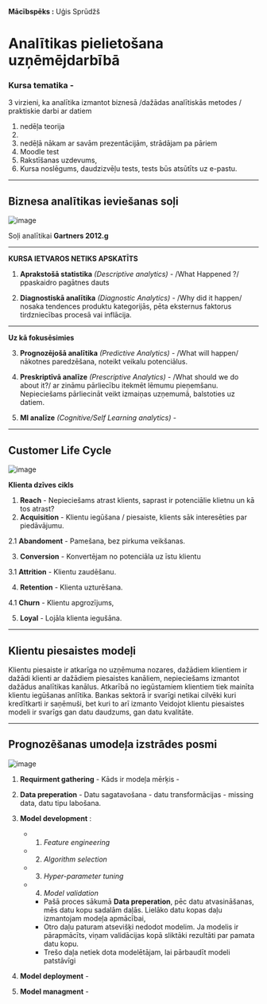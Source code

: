 
**Mācībspēks :** Uģis Sprūdžš
# Analītikas pielietošana uzņēmējdarbībā

### Kursa tematika - 

3 virzieni, ka analītika izmantot biznesā /dažādas analītiskās metodes / praktiskie darbi ar datiem

1. nedēļa teorija
2. 
3. nedēļā nākam ar savām prezentācijām, strādājam pa pāriem
4. Moodle test
5. Rakstīšanas uzdevums,
6. Kursa noslēgums, daudzizvēļu tests, tests būs atsūtīts uz e-pastu. 

---
## Biznesa analītikas ieviešanas soļi

![image](https://github.com/user-attachments/assets/d778670e-bf43-4ed1-ba53-5f89fe1c085b)


Soļi analītikai **Gartners 2012.g**

---
**KURSA IETVAROS NETIKS APSKATĪTS**

1. **Aprakstošā statistika** *(Descriptive analytics)* - /What Happened ?/ ppaskaidro pagātnes dauts

2. **Diagnostiskā analītika** *(Diagnostic Analytics)* - /Why did it happen/ nosaka tendences produktu kategorijās, pēta eksternus faktorus tirdzniecības procesā vai inflācija.
----------------------------------------------------------------------------------------------
**Uz kā fokusēsimies**

3. **Prognozējošā analītika** *(Predictive Analytics)* - /What will happen/ nākotnes paredzēšana, noteikt veikalu potenciālus.

4. **Preskriptīvā analīze** *(Prescriptive Analytics)* - /What should we do about it?/ ar zināmu pārliecību itekmēt lēmumu pieņemšanu. Nepieciešams pārliecināt veikt izmaiņas uzņemumā, balstoties uz datiem.

5. **MI analīze** *(Cognitive/Self Learning analytics)* -

---

## Customer Life Cycle


![image](https://github.com/user-attachments/assets/d89ddd8c-43d5-4edf-aed2-91f5f62e4b2f)

**Klienta dzīves cikls**

1. **Reach** - Nepieciešams atrast klients, saprast ir potenciālie klietnu un kā tos atrast?
2. **Acquisition** - Klientu iegūšana / piesaiste, klients sāk interesēties par piedāvājumu.

2.1 **Abandoment** - Pamešana, bez pirkuma veikšanas.

3. **Conversion** - Konvertējam no potenciāla uz īstu klientu

3.1 **Attrition** - Klientu zaudēšanu.

4. **Retention** - Klienta uzturēšana. 

4.1 **Churn** - Klientu apgrozījums, 

5. **Loyal** - Lojāla klienta iegušāna.

---
## Klientu piesaistes modeļi

Klientu piesaiste ir atkarīga no uzņēmuma nozares, dažādiem klientiem ir dažādi klienti ar dažādiem piesaistes kanāliem, nepieciešams izmantot dažādus analītikas kanālus. Atkarībā no iegūstamiem klientiem tiek mainīta klientu iegūšanas anlītika.
	Bankas sektorā ir svarīgi netikai cilvēki kuri kredītkarti ir saņēmuši, bet kuri to arī izmanto
 Veidojot klientu piesaistes modeli ir svarīgs gan datu daudzums, gan datu kvalitāte.

 ---

 ## Prognozēšanas umodeļa izstrādes posmi

 ![image](https://github.com/user-attachments/assets/ff1c5948-d8d4-4577-a673-8cadd87ac250)

 1. **Requirment gathering** - Kāds ir modeļa mērķis - 
 2. **Data preperation** - Datu sagatavošana - datu transformācijas - missing data, datu tipu labošana.
 3. **Model development** :
	- 1. _Feature engineering_
	- 2. _Algorithm selection_
	- 3. _Hyper-parameter tuning_  
	- 4. _Model validation_
		- Pašā proces sākumā **Data preperation**, pēc datu atvasināšanas, mēs datu kopu sadalām daļās. Lielāko datu kopas daļu izmantojam modeļa apmācībai,
		- Otro daļu paturam atsevišķi nedodot modelim. Ja modelis ir pārapmācīts, viņam validācijas kopā sliktāki rezultāti par pamata datu kopu.
		- Trešo daļa netiek dota modelētājam, lai pārbaudīt modeli patstāvīgi

 4. **Model deployment** - 
 5. **Model managment** -    


 

